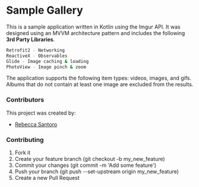 # Sample Gallery
This is a sample application written in Kotlin using the Imgur API.
It was designed using an MVVM architecture pattern and includes the following **3rd Party Libraries**.

```bash
Retrofit2 - Networking
ReactiveX - Observables
Glide - Image caching & loading
PhotoView - Image pinch & zoom
```
The application supports the following item types: videos, images, and gifs. Albums that do not contain at least one image are excluded from the results.

### Contributors
This project was created by:
* [Rebecca Santoro](http://github.com/lekalina)


### Contributing

1. Fork it
2. Create your feature branch (git checkout -b my_new_feature)
3. Commit your changes (git commit -m 'Add some feature')
4. Push your branch (git push --set-upstream origin my_new_feature)
5. Create a new Pull Request
